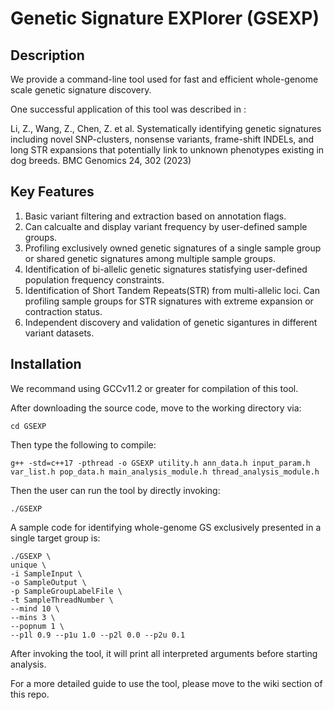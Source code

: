 # Genetic Signature EXPlorer (GSEXP)

## Description
We provide a command-line tool used for fast and efficient whole-genome scale genetic signature discovery.

One successful application of this tool was described in :

Li, Z., Wang, Z., Chen, Z. et al. Systematically identifying genetic signatures including novel SNP-clusters, nonsense variants, frame-shift INDELs, and long STR expansions that potentially link to unknown phenotypes existing in dog breeds. BMC Genomics 24, 302 (2023)


## Key Features
1. Basic variant filtering and extraction based on annotation flags.
2. Can calcualte and display variant frequency by user-defined sample groups.
3. Profiling exclusively owned genetic signatures of a single sample group or shared genetic signatures among multiple sample groups.
4. Identification of bi-allelic genetic signatures statisfying user-defined population frequency constraints.
5. Identification of Short Tandem Repeats(STR) from multi-allelic loci. Can profiling sample groups for STR signatures with extreme expansion or contraction status.
6. Independent discovery and validation of genetic sigantures in different variant datasets. 

## Installation
We recommand using GCCv11.2 or greater for compilation of this tool.

After downloading the source code, move to the working directory via:
```
cd GSEXP
```
Then type the following to compile:
```
g++ -std=c++17 -pthread -o GSEXP utility.h ann_data.h input_param.h var_list.h pop_data.h main_analysis_module.h thread_analysis_module.h
```
Then the user can run the tool by directly invoking:
```
./GSEXP
```
A sample code for identifying whole-genome GS exclusively presented in a single target group is:
```
./GSEXP \
unique \
-i SampleInput \
-o SampleOutput \
-p SampleGroupLabelFile \
-t SampleThreadNumber \
--mind 10 \
--mins 3 \
--popnum 1 \
--p1l 0.9 --p1u 1.0 --p2l 0.0 --p2u 0.1
```
After invoking the tool, it will print all interpreted arguments before starting analysis.

For a more detailed guide to use the tool, please move to the wiki section of this repo.
